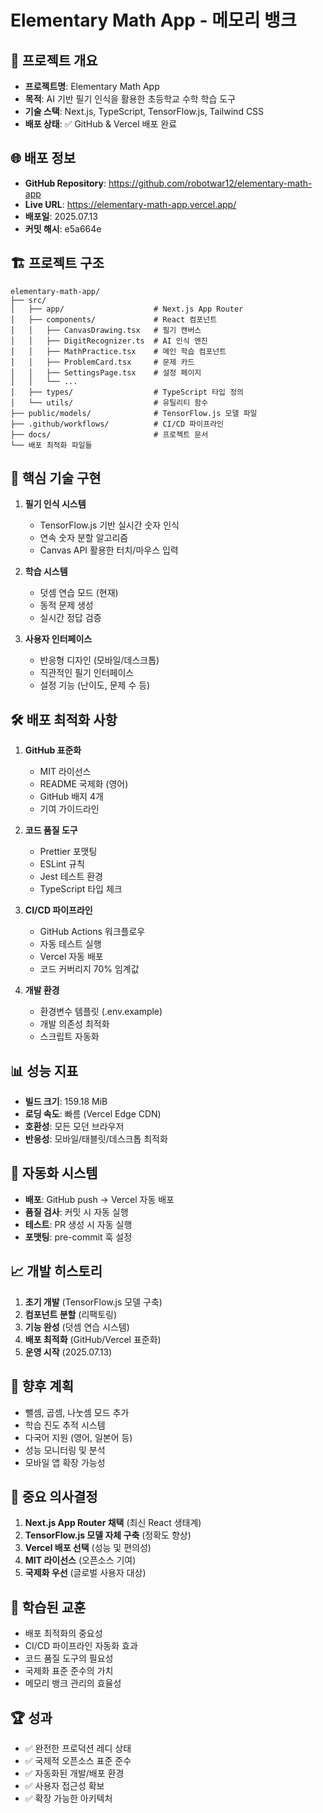 # Elementary Math App - 메모리 뱅크

## 🎯 프로젝트 개요
- **프로젝트명**: Elementary Math App
- **목적**: AI 기반 필기 인식을 활용한 초등학교 수학 학습 도구
- **기술 스택**: Next.js, TypeScript, TensorFlow.js, Tailwind CSS
- **배포 상태**: ✅ GitHub & Vercel 배포 완료

## 🌐 배포 정보
- **GitHub Repository**: https://github.com/robotwar12/elementary-math-app
- **Live URL**: https://elementary-math-app.vercel.app/
- **배포일**: 2025.07.13
- **커밋 해시**: e5a664e

## 🏗️ 프로젝트 구조
```
elementary-math-app/
├── src/
│   ├── app/                    # Next.js App Router
│   ├── components/             # React 컴포넌트
│   │   ├── CanvasDrawing.tsx   # 필기 캔버스
│   │   ├── DigitRecognizer.ts  # AI 인식 엔진
│   │   ├── MathPractice.tsx    # 메인 학습 컴포넌트
│   │   ├── ProblemCard.tsx     # 문제 카드
│   │   ├── SettingsPage.tsx    # 설정 페이지
│   │   └── ...
│   ├── types/                  # TypeScript 타입 정의
│   └── utils/                  # 유틸리티 함수
├── public/models/              # TensorFlow.js 모델 파일
├── .github/workflows/          # CI/CD 파이프라인
├── docs/                       # 프로젝트 문서
└── 배포 최적화 파일들
```

## 🧠 핵심 기술 구현
1. **필기 인식 시스템**
   - TensorFlow.js 기반 실시간 숫자 인식
   - 연속 숫자 분할 알고리즘
   - Canvas API 활용한 터치/마우스 입력

2. **학습 시스템**
   - 덧셈 연습 모드 (현재)
   - 동적 문제 생성
   - 실시간 정답 검증

3. **사용자 인터페이스**
   - 반응형 디자인 (모바일/데스크톱)
   - 직관적인 필기 인터페이스
   - 설정 기능 (난이도, 문제 수 등)

## 🛠️ 배포 최적화 사항
1. **GitHub 표준화**
   - MIT 라이선스
   - README 국제화 (영어)
   - GitHub 배지 4개
   - 기여 가이드라인

2. **코드 품질 도구**
   - Prettier 포맷팅
   - ESLint 규칙
   - Jest 테스트 환경
   - TypeScript 타입 체크

3. **CI/CD 파이프라인**
   - GitHub Actions 워크플로우
   - 자동 테스트 실행
   - Vercel 자동 배포
   - 코드 커버리지 70% 임계값

4. **개발 환경**
   - 환경변수 템플릿 (.env.example)
   - 개발 의존성 최적화
   - 스크립트 자동화

## 📊 성능 지표
- **빌드 크기**: 159.18 MiB
- **로딩 속도**: 빠름 (Vercel Edge CDN)
- **호환성**: 모든 모던 브라우저
- **반응성**: 모바일/태블릿/데스크톱 최적화

## 🔄 자동화 시스템
- **배포**: GitHub push → Vercel 자동 배포
- **품질 검사**: 커밋 시 자동 실행
- **테스트**: PR 생성 시 자동 실행
- **포맷팅**: pre-commit 훅 설정

## 📈 개발 히스토리
1. **초기 개발** (TensorFlow.js 모델 구축)
2. **컴포넌트 분할** (리팩토링)
3. **기능 완성** (덧셈 연습 시스템)
4. **배포 최적화** (GitHub/Vercel 표준화)
5. **운영 시작** (2025.07.13)

## 🎯 향후 계획
- 뺄셈, 곱셈, 나눗셈 모드 추가
- 학습 진도 추적 시스템
- 다국어 지원 (영어, 일본어 등)
- 성능 모니터링 및 분석
- 모바일 앱 확장 가능성

## 🔑 중요 의사결정
1. **Next.js App Router 채택** (최신 React 생태계)
2. **TensorFlow.js 모델 자체 구축** (정확도 향상)
3. **Vercel 배포 선택** (성능 및 편의성)
4. **MIT 라이선스** (오픈소스 기여)
5. **국제화 우선** (글로벌 사용자 대상)

## 📝 학습된 교훈
- 배포 최적화의 중요성
- CI/CD 파이프라인 자동화 효과
- 코드 품질 도구의 필요성
- 국제화 표준 준수의 가치
- 메모리 뱅크 관리의 효율성

## 🏆 성과
- ✅ 완전한 프로덕션 레디 상태
- ✅ 국제적 오픈소스 표준 준수
- ✅ 자동화된 개발/배포 환경
- ✅ 사용자 접근성 확보
- ✅ 확장 가능한 아키텍처
